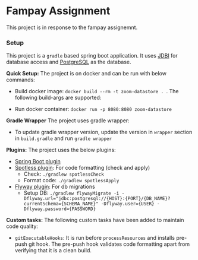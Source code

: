 # Fampay Assignment

This project is in response to the fampay assignemnt.

### Setup

This project is a `gradle` based spring boot application. It uses [JDBI](http://jdbi.org/) for database access and [PostgreSQL](https://www.postgresql.org/) as the database.

**Quick Setup:** The project is on docker and can be run with below commands:

* Build docker image: `docker build --rm -t zoom-datastore . `. The following build-args are supported:
            
* Run docker container: `docker run -p 8080:8080 zoom-datastore` 

**Gradle Wrapper** The project uses gradle wrapper:

* To update gradle wrapper version, update the version in `wrapper` section in `build.gradle` and run `gradle wrapper`

**Plugins:** The project uses the below plugins:

* [Spring Boot plugin](https://docs.spring.io/spring-boot/docs/current/gradle-plugin/reference/html/)
* [Spotless plugin](https://github.com/diffplug/spotless/tree/master/plugin-gradle): For code formatting (check and apply)
    * Check: `./gradlew spotlessCheck`
    * Format code: `./gradlew spotlessApply`
* [Flyway plugin](https://flywaydb.org/documentation/gradle/): For db migrations
    * Setup DB: `./gradlew flywayMigrate -i -Dflyway.url="jdbc:postgresql://{HOST}:{PORT}/{DB_NAME}?currentSchema={SCHEMA_NAME}" -Dflyway.user={USER} -Dflyway.password={PASSWORD}`


**Custom tasks:** The following custom tasks have been added to maintain code quality:

* `gitExecutableHooks`: It is run before `processResources` and installs pre-push git hook. The pre-push hook validates code formatting apart from verifying that it is a clean build.


